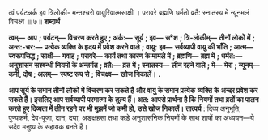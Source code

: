  

त्वं पर्यटन्नर्क इव त्रिलोकी- मन्तश्चरो वायुरिवात्मसाक्षी । परावरे ब्रह्मणि धर्मतो व्रतै: स्नातस्य मे न्यूनमलं विचक्ष्व ॥ ७॥ **शब्दार्थ** 

**त्वम्—** **आप** **; पर्यटन्—** **विचरण करते हुए** **; अर्क:—** **सूर्य** **; इव—** **स²श** **; त्रि-लोकीम्—** **तीनों लोकों में** **; अन्त:-चर:—** **प्रत्येक व्यक्ति के हृदय में प्रवेश करने वाले** **; वायु: इव—** **सर्वव्यापी वायु की भाँति** **; आत्म—** **स्वरूपसिद्ध** **; साक्षी—** **गवाह** **;** **परावरे—** **कार्य तथा कारण के मामले में** **; ब्रह्मणि—** **ब्रह्म में** **; धर्मत:—** **अनुशासन सश्बन्धी नियमों के अन्तर्गत** **; व्रतै:—** **व्रत** **में** **; स्नातस्य—** **लीन रहने वाले** **; मे—** **मेरा** **; न्यूनम्—** **कमी, दोष** **; अलम्—** **स्पष्ट रूप से** **; विचक्ष्व—** **खोज निकालें।** **.** 

**आप सूर्य के समान तीनों लोकों में विचरण कर सकते हैं और वायु के समान प्रत्येक** **व्यक्ति के अन्दर प्रवेश कर सकते हैं। इसलिए आप सर्वव्यापी परमात्मा के तुल्य हैं। अत:** **आपसे प्रार्थना है कि नियमों तथा व्रतों का पालन करते हुए दिव्यता में लीन रहने पर भी** **मुझमें जो कमी हो, उसे खोज निकालें।** **तात्पर्य** : दिव्य अनुभूति, पुण्यकर्म, देव-पूजा, दान, दया, अङ्क्षहसा तथा कड़े अनुशासनिक नियमों के साथ शाषों का अध्ययन—ये सदैव मनुष्य के सहायक बनते हैं। 
